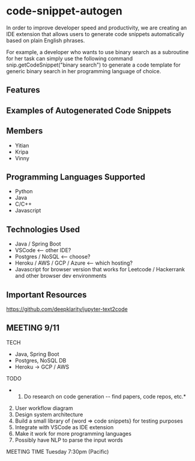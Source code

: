 # code-snippet-autogen

In order to improve developer speed and productivity, we are creating an IDE extension that allows users to generate code snippets automatically based on plain English phrases.

For example, a developer who wants to use binary search as a subroutine for her task can simply use the following command snip.getCodeSnippet("binary search") to generate a code template for generic binary search in her programming language of choice.

## Features

## Examples of Autogenerated Code Snippets

## Members
* Yitian
* Kripa
* Vinny

## Programming Languages Supported
* Python
* Java
* C/C++
* Javascript

## Technologies Used
* Java / Spring Boot
* VSCode <-- other IDE?
* Postgres / NoSQL <-- choose?
* Heroku / AWS / GCP / Azure <-- which hosting?
* Javascript for browser version that works for Leetcode / Hackerrank and other browser dev environments

## Important Resources
https://github.com/deepklarity/jupyter-text2code

## MEETING 9/11

TECH
* Java, Spring Boot
* Postgres, NoSQL DB
* Heroku -> GCP / AWS

TODO
* 1. Do research on code generation -- find papers, code repos, etc.*
2. User workflow diagram
3. Design system architecture
4. Build a small library of {word => code snippets} for testing purposes
5. Integrate with VSCode as IDE extension 
6. Make it work for more programming languages
7. Possibly have NLP to parse the input words

MEETING TIME
Tuesday 7:30pm (Pacific)

